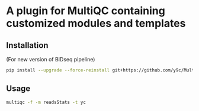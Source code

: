 # A plugin for MultiQC containing customized modules and templates

## Installation

(For new version of BIDseq pipeline)

```bash
pip install --upgrade --force-reinstall git+https://github.com/y9c/MultiQC_YC.git@BIDseq
```

## Usage

```bash
multiqc -f -m readsStats -t yc
```
